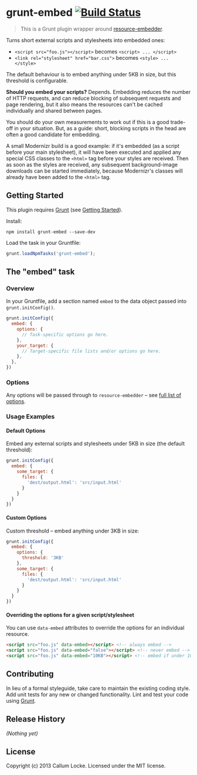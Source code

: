 # grunt-embed [![Build Status](https://secure.travis-ci.org/callumlocke/grunt-embed.png?branch=master)](http://travis-ci.org/callumlocke/grunt-embed)

> This is a Grunt plugin wrapper around [resource-embedder](https://github.com/callumlocke/resource-embedder).

Turns short external scripts and stylesheets into embedded ones:

* `<script src="foo.js"></script>` becomes `<script> ... </script>`
* `<link rel="stylesheet" href="bar.css">` becomes `<style> ... </style>`

The default behaviour is to embed anything under 5KB in size, but this threshold is configurable.

**Should you embed your scripts?** Depends. Embedding reduces the number of HTTP requests, and can reduce blocking of subsequent requests and page rendering, but it also means the resources can't be cached individually and shared between pages.

You should do your own measurements to work out if this is a good trade-off in your situation. But, as a guide: short, blocking scripts in the head are often a good candidate for embedding.

A small Modernizr build is a good example: if it's embedded (as a script before your main stylesheet), it will have been executed and applied any special CSS classes to the `<html>` tag before your styles are received. Then as soon as the styles are received, any subsequent background-image downloads can be started immediately, because Modernizr's classes will already have been added to the `<html>` tag.


## Getting Started

This plugin requires [Grunt](http://gruntjs.com/) (see [Getting Started](http://gruntjs.com/getting-started)).

Install:

```shell
npm install grunt-embed --save-dev
```

Load the task in your Gruntfile:

```js
grunt.loadNpmTasks('grunt-embed');
```


## The "embed" task

### Overview

In your Gruntfile, add a section named `embed` to the data object passed into `grunt.initConfig()`.

```js
grunt.initConfig({
  embed: {
    options: {
      // Task-specific options go here.
    },
    your_target: {
      // Target-specific file lists and/or options go here.
    },
  },
})
```

### Options

Any options will be passed through to `resource-embedder` – see [full list of options](https://github.com/callumlocke/resource-embedder#options).

### Usage Examples

#### Default Options

Embed any external scripts and stylesheets under 5KB in size (the default threshold):

```js
grunt.initConfig({
  embed: {
    some_target: {
      files: {
        'dest/output.html': 'src/input.html'
      }
    }
  }
})
```

#### Custom Options

Custom threshold – embed anything under 3KB in size:

```js
grunt.initConfig({
  embed: {
    options: {
      threshold: '3KB'
    },
    some_target: {
      files: {
        'dest/output.html': 'src/input.html'
      }
    }
  }
})
```

#### Overriding the options for a given script/stylesheet

You can use `data-embed` attributes to override the options for an individual resource.

```html
<script src="foo.js" data-embed></script> <!-- always embed -->
<script src="foo.js" data-embed="false"></script> <!-- never embed -->
<script src="foo.js" data-embed="10KB"></script> <!-- embed if under 10KB -->
```


## Contributing

In lieu of a formal styleguide, take care to maintain the existing coding style. Add unit tests for any new or changed functionality. Lint and test your code using [Grunt](http://gruntjs.com/).


## Release History

_(Nothing yet)_


## License

Copyright (c) 2013 Callum Locke. Licensed under the MIT license.
